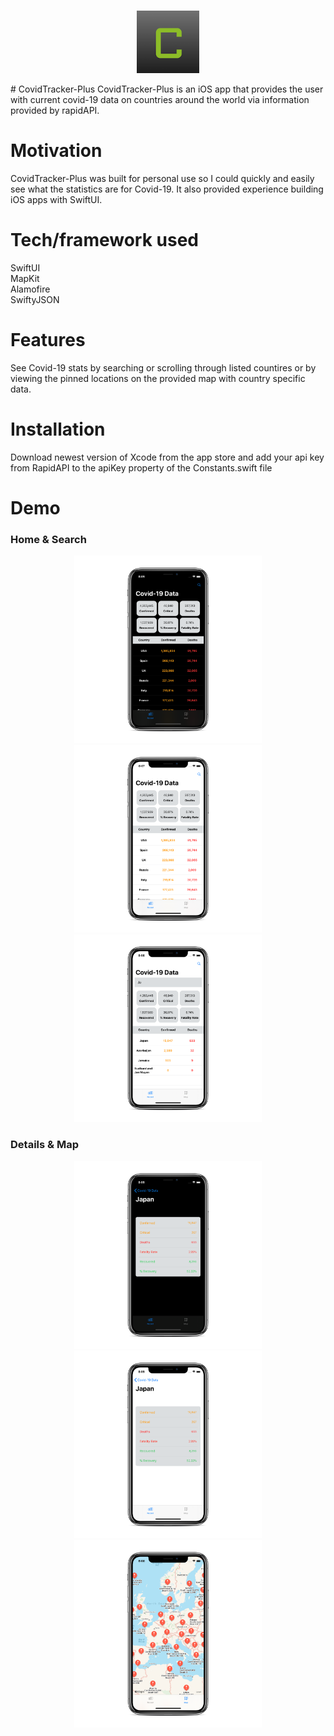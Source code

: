 #
<p align="center">
  <img src="/mockup/AppIcon.png?raw=true" width="100" height="100" alt="CovidTracker-Plus App Icon"/>
</p>
# CovidTracker-Plus
CovidTracker-Plus is an iOS app that provides the user with current covid-19 data on countries around the world via information provided by rapidAPI.

# Motivation
CovidTracker-Plus was built for personal use so I could quickly and easily see what the statistics are for Covid-19. It also provided experience building iOS apps with SwiftUI.

# Tech/framework used
SwiftUI <br />
MapKit <br />
Alamofire <br />
SwiftyJSON

# Features
See Covid-19 stats by searching or scrolling through listed countires or by viewing the pinned locations on the provided map with country specific data.

# Installation
Download newest version of Xcode from the app store and add your api key from RapidAPI to the apiKey property of the Constants.swift file

# Demo

### Home & Search
<p align="center">
  <img src="/mockup/home-dark.png?raw=true" width="300" height="300" alt="Home Screen Dark"/>
  <img src="/mockup/home-light.png?raw=true" width="300" height="300" alt="Home Screen Light"/>
  <img src="/mockup/search-light.png?raw=true" width="300" height="300" alt="Search Screen Light"/>
</p>

### Details & Map
<p align="center">
  <img src="/mockup/details.dark.png?raw=true" width="300" height="300" alt="Covid Details Screen Dark"/>
  <img src="/mockup/details.light.png?raw=true" width="300" height="300" alt="Covid Details Screen Light"/>
  <img src="/mockup/map-light.png?raw=true" width="300" height="300" alt="Covid Details Map Screen Light"/>
</p>
